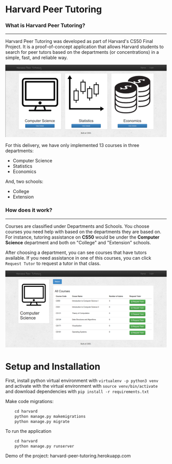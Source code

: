 # Harvard Peer Tutoring

### What is Harvard Peer Tutoring?
---

Harvard Peer Tutoring was developed as part of Harvard's CS50 Final Project.
It is a proof-of-concept application that allows Harvard students to search for peer tutors
based on the departments (or concentrations) in a simple, fast, and reliable way.

![Home Page](hpt_1.png)

For this delivery, we have only implemented 13 courses in three departments:

* Computer Science
* Statistics
* Economics

And, two schools:

* College
* Extension

### How does it work?
---

Courses are classified under Departments and Schools. You choose courses you need
help with based on the departments they are based on. For instance, tutoring
assistance on **CS50** would be under the **Computer Science** department and both on
"College" and "Extension" schools.

After choosing a department, you can see courses that have tutors available. If
you need assistance in one of this courses, you can click `Request Tutor` to
request a tutor in that class.

![Home Page](hpt_2.png)

# Setup and Installation

First, install python virtual environment with `virtualenv -p python3 venv` and
activate with the virtual environment with `source venv/bin/activate` and download
dependencies with `pip install -r requirements.txt`

Make code migrations:

		cd harvard
		python manage.py makemigrations
		python manage.py migrate

To run the application

		cd harvard
		python manage.py runserver

Demo of the project: harvard-peer-tutoring.herokuapp.com
